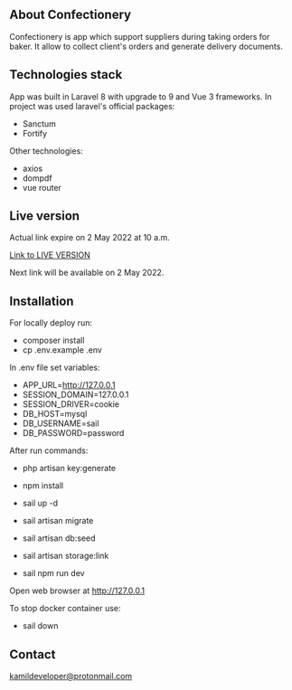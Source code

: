## About Confectionery
Confectionery is app which support suppliers during taking orders for baker. It allow to collect client's orders and generate delivery documents.

## Technologies stack
App was built in Laravel 8 with upgrade to 9 and Vue 3 frameworks. In project was used laravel's official packages:
- Sanctum
- Fortify

Other technologies: 
- axios
- dompdf
- vue router

## Live version

Actual link expire on 2 May 2022 at 10 a.m.

[Link to LIVE VERSION](https://cukiernia.frb.io)

Next link will be available on 2 May 2022.

## Installation
For locally deploy run:
- composer install
- cp .env.example .env

In .env file set variables:
- APP_URL=http://127.0.0.1
- SESSION_DOMAIN=127.0.0.1
- SESSION_DRIVER=cookie
- DB_HOST=mysql
- DB_USERNAME=sail
- DB_PASSWORD=password

After run commands:
- php artisan key:generate
- npm install

- sail up -d
- sail artisan migrate
- sail artisan db:seed
- sail artisan storage:link


- sail npm run dev

Open web browser at http://127.0.0.1

To stop docker container use:
- sail down

## Contact
kamildeveloper@protonmail.com
